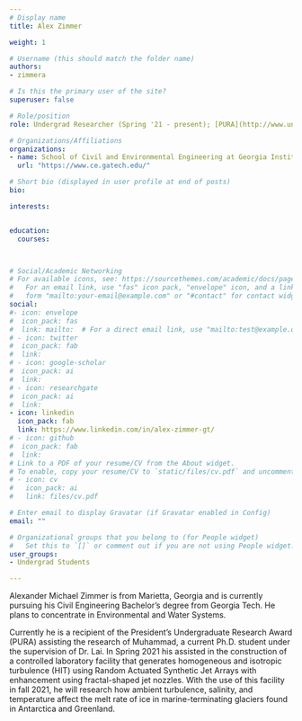 ```yaml
---
# Display name
title: Alex Zimmer

weight: 1

# Username (this should match the folder name)
authors:
- zimmera

# Is this the primary user of the site?
superuser: false

# Role/position
role: Undergrad Researcher (Spring '21 - present); [PURA](http://www.undergradresearch.gatech.edu/content/presidents-undergraduate-research-awards) awardee (Fall '21)

# Organizations/Affiliations
organizations:
- name: School of Civil and Environmental Engineering at Georgia Institute of Technology
  url: "https://www.ce.gatech.edu/"

# Short bio (displayed in user profile at end of posts)
bio: 

interests:


education:
  courses:



# Social/Academic Networking
# For available icons, see: https://sourcethemes.com/academic/docs/page-builder/#icons
#   For an email link, use "fas" icon pack, "envelope" icon, and a link in the
#   form "mailto:your-email@example.com" or "#contact" for contact widget.
social:
#- icon: envelope
#  icon_pack: fas
#  link: mailto:  # For a direct email link, use "mailto:test@example.org".
# - icon: twitter
#  icon_pack: fab
#  link: 
# - icon: google-scholar
#  icon_pack: ai
#  link: 
# - icon: researchgate
#  icon_pack: ai
#  link: 
- icon: linkedin
  icon_pack: fab
  link: https://www.linkedin.com/in/alex-zimmer-gt/
# - icon: github
#  icon_pack: fab
#  link: 
# Link to a PDF of your resume/CV from the About widget.
# To enable, copy your resume/CV to `static/files/cv.pdf` and uncomment the lines below.
# - icon: cv
#   icon_pack: ai
#   link: files/cv.pdf

# Enter email to display Gravatar (if Gravatar enabled in Config)
email: ""

# Organizational groups that you belong to (for People widget)
#   Set this to `[]` or comment out if you are not using People widget.
user_groups: 
- Undergrad Students

---
```


Alexander Michael Zimmer is from Marietta, Georgia and is currently pursuing his Civil Engineering Bachelor’s degree from Georgia Tech. He plans to concentrate in Environmental and Water Systems.

Currently he is a recipient of the President’s Undergraduate Research Award (PURA) assisting the research of Muhammad, a current Ph.D. student under the supervision of Dr. Lai. In Spring 2021 his assisted in the construction of a controlled laboratory facility that generates
homogeneous and isotropic turbulence (HIT) using Random Actuated Synthetic Jet Arrays with enhancement using fractal-shaped jet nozzles. With the use of this facility in fall 2021, he will research how ambient turbulence, salinity, and temperature affect the melt rate of ice in marine-terminating glaciers found in Antarctica and Greenland.